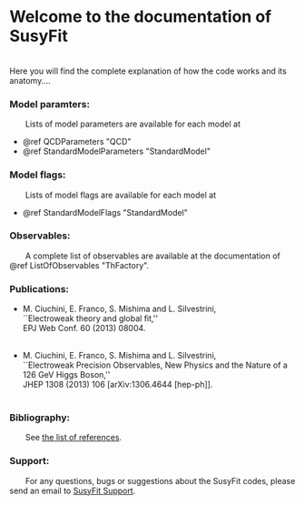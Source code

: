 <h1>Welcome to the documentation of SusyFit</h1>
<br>
Here you will find the complete explanation of how the code works and its anatomy....


<h3>Model paramters:</h3>
<div style="text-indent: 2em;">
Lists of model parameters are available for each model at
</div>
<ul>
  <li>@ref QCDParameters "QCD"</li>
  <li>@ref StandardModelParameters "StandardModel"</li>
</ul>


<h3>Model flags:</h3>
<div style="text-indent: 2em;">
Lists of model flags are available for each model at
</div>
<ul>
  <li>@ref StandardModelFlags "StandardModel"</li>
</ul>


<h3>Observables:</h3>
<div style="text-indent: 2em;">
A complete list of observables are available at 
the documentation of @ref ListOfObservables "ThFactory". 
</div>


<h3>Publications:</h3>
<ul>
  <li>M. Ciuchini, E. Franco, S. Mishima and L. Silvestrini,<br>
  ``Electroweak theory and global fit,''<br>
  EPJ Web Conf. 60 (2013) 08004.
  </li><br> 
</ul>
<ul>
  <li>M. Ciuchini, E. Franco, S. Mishima and L. Silvestrini,<br>
  ``Electroweak Precision Observables, New Physics and the Nature of a 126 GeV Higgs Boson,''<br>
  JHEP 1308 (2013) 106 [arXiv:1306.4644 [hep-ph]].
  </li><br> 
</ul>


<h3>Bibliography:</h3>
<div style="text-indent: 2em;">
See <a href="d0/de3/citelist.html">the list of references</a>. 
</div>


<h3>Support:</h3>
<div style="text-indent: 2em;">
For any questions, bugs or suggestions about the SusyFit codes, please
send an email to  
<a href="mailto:susyfit@roma1.infn.it?subject=Support%20for%20SusyFit">SusyFit Support</a>.
</div>
<br><br>
